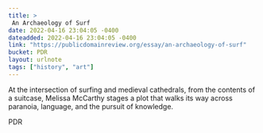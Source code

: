 ```yaml
---
title: > 
 An Archaeology of Surf
date: 2022-04-16 23:04:05 -0400
dateadded: 2022-04-16 23:04:05 -0400
link: "https://publicdomainreview.org/essay/an-archaeology-of-surf"
bucket: PDR
layout: urlnote
tags: ["history", "art"]
--- 
```

At the intersection of surfing and medieval cathedrals, from the contents of a suitcase, Melissa McCarthy stages a plot that walks its way across paranoia, language, and the pursuit of knowledge.
 <!-- end excerpt --> 
<div class='bucket'><a class='internal-link' src='_notes/buckets/PDR'>PDR</a></div> 
